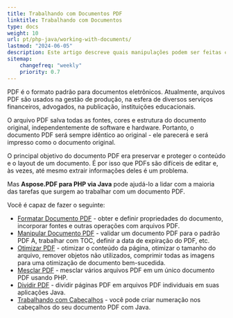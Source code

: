 ```yaml
---
title: Trabalhando com Documentos PDF 
linktitle: Trabalhando com Documentos
type: docs
weight: 10
url: pt/php-java/working-with-documents/
lastmod: "2024-06-05"
description: Este artigo descreve quais manipulações podem ser feitas com o documento usando Aspose.PDF para PHP via Java.
sitemap:
    changefreq: "weekly"
    priority: 0.7
---
```


PDF é o formato padrão para documentos eletrônicos. Atualmente, arquivos PDF são usados na gestão de produção, na esfera de diversos serviços financeiros, advogados, na publicação, instituições educacionais.

O arquivo PDF salva todas as fontes, cores e estrutura do documento original, independentemente de software e hardware. Portanto, o documento PDF será sempre idêntico ao original - ele parecerá e será impresso como o documento original.

O principal objetivo do documento PDF era preservar e proteger o conteúdo e o layout de um documento. É por isso que PDFs são difíceis de editar e, às vezes, até mesmo extrair informações deles é um problema.

Mas **Aspose.PDF para PHP via Java** pode ajudá-lo a lidar com a maioria das tarefas que surgem ao trabalhar com um documento PDF.

Você é capaz de fazer o seguinte:

- [Formatar Documento PDF](/pdf/php-java/formatting-pdf-document/) - obter e definir propriedades do documento, incorporar fontes e outras operações com arquivos PDF.
- [Manipular Documento PDF](/pdf/php-java/manipulate-pdf-document/) - validar um documento PDF para o padrão PDF A, trabalhar com TOC, definir a data de expiração do PDF, etc.
- [Otimizar PDF](/pdf/php-java/optimize-pdf/) - otimizar o conteúdo da página, otimizar o tamanho do arquivo, remover objetos não utilizados, comprimir todas as imagens para uma otimização de documento bem-sucedida.
- [Mesclar PDF](/pdf/php-java/merge-pdf-documents/) - mesclar vários arquivos PDF em um único documento PDF usando PHP.
- [Dividir PDF](/pdf/php-java/split-document/) - dividir páginas PDF em arquivos PDF individuais em suas aplicações Java.
- [Trabalhando com Cabeçalhos](/pdf/php-java/working-with-headings/) - você pode criar numeração nos cabeçalhos do seu documento PDF com Java.